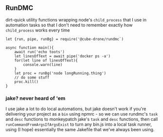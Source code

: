## RunDMC

dirt-quick utility functions wrapping node's `child_process` that I use in automation
tasks so that I don't need to remember exactly how `child_process` works every time

```
let {run, pipe, runBg} = require('@cube-drone/rundmc`)

async function main(){
    await run('echo toots')
    let linesOfText = await pipe('docker ps -a')
    for(let line of linesOfText){
        console.warn(line)
    }
    let proc = runBg('node longRunning.thing')
    // do some stuff
    proc.kill()
}
```

### jake? never heard of 'em

I use jake a lot to do local automations, but jake doesn't work if you're delivering your
project as a `bin` using npmrc - so we can use rundmc's `task` and `desc` functions to
monkeypatch jake's `task` and `desc` functions, then call `runCommandFromArgsIfArgsExist`
to turn any bin.js into a local task runner, using (I hope) essentially the same Jakefile
that we've always been using.